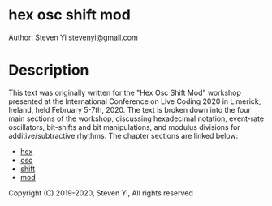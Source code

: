 # hex osc shift mod

Author: Steven Yi <stevenyi@gmail.com>

# Description

This text was originally written for the "Hex Osc Shift Mod" workshop presented at the International Conference on Live Coding 2020 in Limerick, Ireland, held February 5-7th, 2020. The text is broken down into the four main sections of the workshop, discussing hexadecimal notation, event-rate oscillators, bit-shifts and bit manipulations, and modulus divisions for additive/subtractive rhythms. The chapter sections are linked below:

* [hex](hex.md)
* [osc](hex.md)
* [shift](hex.md)
* [mod](hex.md)

Copyright (C) 2019-2020, Steven Yi, All rights reserved




